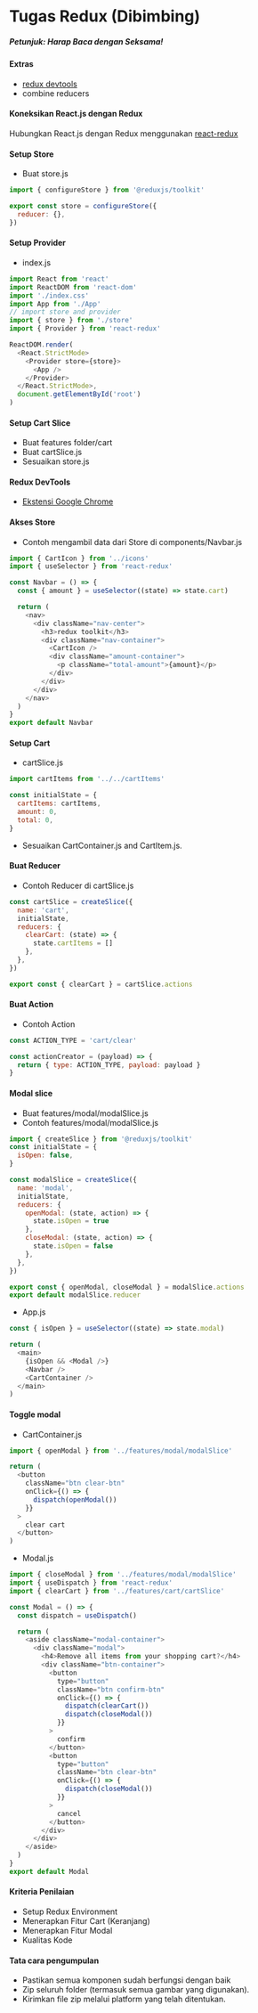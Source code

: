 # Tugas Redux (Dibimbing)

##### **Petunjuk: Harap Baca dengan Seksama!**

#### Extras

- [redux devtools](https://github.com/reduxjs/redux-devtools)
- combine reducers

#### Koneksikan React.js dengan Redux

Hubungkan React.js dengan Redux menggunakan [react-redux](https://react-redux.js.org/)

#### Setup Store

- Buat store.js

```js
import { configureStore } from '@reduxjs/toolkit'

export const store = configureStore({
  reducer: {},
})
```

#### Setup Provider

- index.js

```js
import React from 'react'
import ReactDOM from 'react-dom'
import './index.css'
import App from './App'
// import store and provider
import { store } from './store'
import { Provider } from 'react-redux'

ReactDOM.render(
  <React.StrictMode>
    <Provider store={store}>
      <App />
    </Provider>
  </React.StrictMode>,
  document.getElementById('root')
)
```

#### Setup Cart Slice

- Buat features folder/cart
- Buat cartSlice.js
- Sesuaikan store.js

#### Redux DevTools

- [Ekstensi Google Chrome](https://chromewebstore.google.com/detail/lmhkpmbekcpmknklioeibfkpmmfibljd)

#### Akses Store

- Contoh mengambil data dari Store di components/Navbar.js

```js
import { CartIcon } from '../icons'
import { useSelector } from 'react-redux'

const Navbar = () => {
  const { amount } = useSelector((state) => state.cart)

  return (
    <nav>
      <div className="nav-center">
        <h3>redux toolkit</h3>
        <div className="nav-container">
          <CartIcon />
          <div className="amount-container">
            <p className="total-amount">{amount}</p>
          </div>
        </div>
      </div>
    </nav>
  )
}
export default Navbar
```

#### Setup Cart

- cartSlice.js

```js
import cartItems from '../../cartItems'

const initialState = {
  cartItems: cartItems,
  amount: 0,
  total: 0,
}
```

- Sesuaikan CartContainer.js and CartItem.js.

#### Buat Reducer

- Contoh Reducer di cartSlice.js

```js
const cartSlice = createSlice({
  name: 'cart',
  initialState,
  reducers: {
    clearCart: (state) => {
      state.cartItems = []
    },
  },
})

export const { clearCart } = cartSlice.actions
```

#### Buat Action

- Contoh Action

```js
const ACTION_TYPE = 'cart/clear'

const actionCreator = (payload) => {
  return { type: ACTION_TYPE, payload: payload }
}
```

#### Modal slice

- Buat features/modal/modalSlice.js
- Contoh features/modal/modalSlice.js

```js
import { createSlice } from '@reduxjs/toolkit'
const initialState = {
  isOpen: false,
}

const modalSlice = createSlice({
  name: 'modal',
  initialState,
  reducers: {
    openModal: (state, action) => {
      state.isOpen = true
    },
    closeModal: (state, action) => {
      state.isOpen = false
    },
  },
})

export const { openModal, closeModal } = modalSlice.actions
export default modalSlice.reducer
```

- App.js

```js
const { isOpen } = useSelector((state) => state.modal)

return (
  <main>
    {isOpen && <Modal />}
    <Navbar />
    <CartContainer />
  </main>
)
```

#### Toggle modal

- CartContainer.js

```js
import { openModal } from '../features/modal/modalSlice'

return (
  <button
    className="btn clear-btn"
    onClick={() => {
      dispatch(openModal())
    }}
  >
    clear cart
  </button>
)
```

- Modal.js

```js
import { closeModal } from '../features/modal/modalSlice'
import { useDispatch } from 'react-redux'
import { clearCart } from '../features/cart/cartSlice'

const Modal = () => {
  const dispatch = useDispatch()

  return (
    <aside className="modal-container">
      <div className="modal">
        <h4>Remove all items from your shopping cart?</h4>
        <div className="btn-container">
          <button
            type="button"
            className="btn confirm-btn"
            onClick={() => {
              dispatch(clearCart())
              dispatch(closeModal())
            }}
          >
            confirm
          </button>
          <button
            type="button"
            className="btn clear-btn"
            onClick={() => {
              dispatch(closeModal())
            }}
          >
            cancel
          </button>
        </div>
      </div>
    </aside>
  )
}
export default Modal
```

#### Kriteria Penilaian

- Setup Redux Environment
- Menerapkan Fitur Cart (Keranjang)
- Menerapkan Fitur Modal
- Kualitas Kode

#### Tata cara pengumpulan

- Pastikan semua komponen sudah berfungsi dengan baik
- Zip seluruh folder (termasuk semua gambar yang digunakan).
- Kirimkan file zip melalui platform yang telah ditentukan.
